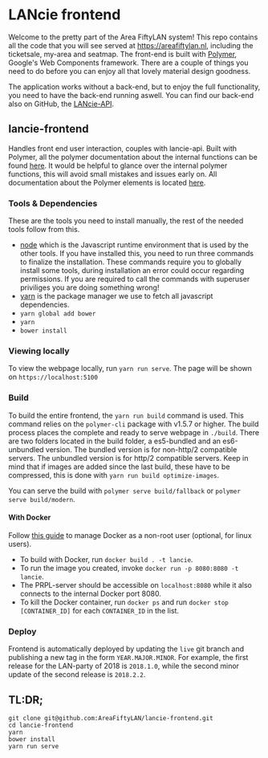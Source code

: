 # LANcie frontend
Welcome to the pretty part of the Area FiftyLAN system! This repo contains all the code that you will see served at https://areafiftylan.nl, including the ticketsale, my-area and seatmap. The front-end is built with [Polymer](https://www.polymer-project.org/1.0/), Google's Web Components framework. There are a couple of things you need to do before you can enjoy all that lovely material design goodness.

The application works without a back-end, but to enjoy the full functionality, you need to have the back-end running aswell. You can find our back-end also on GitHub, the [LANcie-API](https://github.com/AreaFiftyLAN/lancie-api).

## lancie-frontend
Handles front end user interaction, couples with lancie-api. Built with Polymer, all the polymer documentation about the internal functions can be found [here](https://www.polymer-project.org/1.0/docs/about_10). It would be helpful to glance over the internal polymer functions, this will avoid small mistakes and issues early on. All documentation about the Polymer elements is located [here](https://elements.polymer-project.org).

### Tools & Dependencies
These are the tools you need to install manually, the rest of the needed tools follow from this.
-   [node](https://nodejs.org/en/) which is the Javascript runtime environment that is used by the other tools. If you have installed this, you need to run three commands to finalize the installation. These commands require you to globally install some tools, during installation an error could occur regarding permissions. If you are required to call the commands with superuser priviliges you are doing something wrong!
-   [yarn](https://yarnpkg.com/en/docs/install) is the package manager we use to fetch all javascript dependencies.
-   `yarn global add bower`
-   `yarn`
-   `bower install`

### Viewing locally
To view the webpage locally, run `yarn run serve`. The page will be shown on `https://localhost:5100`

### Build
To build the entire frontend, the `yarn run build` command is used. This command relies on the `polymer-cli` package with v1.5.7 or higher. The build process places the complete and ready to serve webpage in `./build`. There are two folders located in the build folder, a es5-bundled and an es6-unbundled version. The bundled version is for non-http/2 compatible servers. The unbundled version is for http/2 compatible servers. Keep in mind that if images are added since the last build, these have to be compressed, this is done with `yarn run build optimize-images`.

You can serve the build with `polymer serve build/fallback` or `polymer serve build/modern`.

#### With Docker

Follow [this guide](https://docs.docker.com/v17.09/engine/installation/linux/linux-postinstall) to manage Docker as a non-root user (optional, for linux users).

- To build with Docker, run `docker build . -t lancie`.
- To run the image you created, invoke `docker run -p 8080:8080 -t lancie`.
- The PRPL-server should be accessible on `localhost:8080` while it also connects to the internal Docker port 8080.
- To kill the Docker container, run `docker ps` and run `docker stop [CONTAINER_ID]` for each `CONTAINER_ID` in the list.

### Deploy
Frontend is automatically deployed by updating the `live` git branch and publishing a new tag in the form `YEAR.MAJOR.MINOR`.
For example, the first release for the LAN-party of 2018 is `2018.1.0`, while the second minor update of the second release is `2018.2.2`.

## TL:DR;
```
git clone git@github.com:AreaFiftyLAN/lancie-frontend.git
cd lancie-frontend
yarn
bower install
yarn run serve
```
